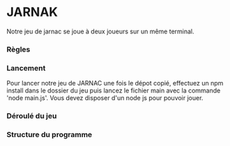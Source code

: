# JARNAK
Notre jeu de jarnac se joue à deux joueurs sur un même terminal.

### Règles

### Lancement
Pour lancer notre jeu de JARNAC une fois le dépot copié, effectuez un npm install dans le dossier du jeu puis lancez le fichier main avec la commande 'node main.js'.
Vous devez disposer d'un node js pour pouvoir jouer.

### Déroulé du jeu

### Structure du programme
